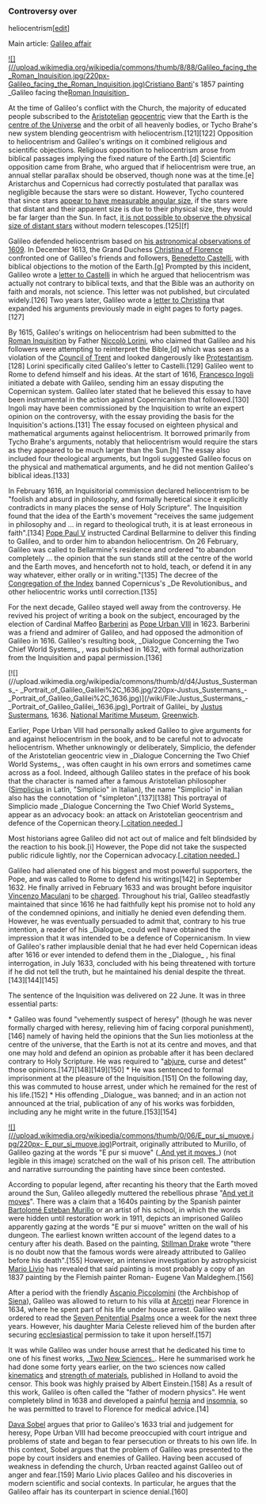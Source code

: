 ### Controversy over
heliocentrism[[edit](/w/index.php?title=Galileo\_Galilei&action=edit&section=16
"Edit section: Controversy over heliocentrism")]

Main article: [Galileo affair](/wiki/Galileo\_affair "Galileo affair")

[![](//upload.wikimedia.org/wikipedia/commons/thumb/8/88/Galileo\_facing\_the\_Roman\_Inquisition.jpg/220px-
Galileo\_facing\_the\_Roman\_Inquisition.jpg)](/wiki/File:Galileo\_facing\_the\_Roman\_Inquisition.jpg)[Cristiano
Banti](/wiki/Cristiano\_Banti "Cristiano Banti")'s 1857 painting \_Galileo
facing the[Roman Inquisition](/wiki/Roman\_Inquisition "Roman Inquisition")\_

At the time of Galileo's conflict with the Church, the majority of educated
people subscribed to the [Aristotelian](/wiki/Aristotle "Aristotle")
[geocentric](/wiki/Geocentric "Geocentric") view that the Earth is the [centre
of the Universe](/wiki/History\_of\_the\_center\_of\_the\_Universe "History of the
center of the Universe") and the orbit of all heavenly bodies, or Tycho
Brahe's new system blending geocentrism with heliocentrism.[121][122]
Opposition to heliocentrism and Galileo's writings on it combined religious
and scientific objections. Religious opposition to heliocentrism arose from
biblical passages implying the fixed nature of the Earth.[d] Scientific
opposition came from Brahe, who argued that if heliocentrism were true, an
annual stellar parallax should be observed, though none was at the time.[e]
Aristarchus and Copernicus had correctly postulated that parallax was
negligible because the stars were so distant. However, Tycho countered that
since stars [appear to have measurable angular size](/wiki/Airy\_disk "Airy
disk"), if the stars were that distant and their apparent size is due to their
physical size, they would be far larger than the Sun. In fact, [it is not
possible to observe the physical size of distant
stars](/wiki/Magnitude\_\(astronomy\)#History "Magnitude \(astronomy\)")
without modern telescopes.[125][f]

Galileo defended heliocentrism based on [his astronomical observations of
1609](/wiki/Sidereus\_Nuncius "Sidereus Nuncius"). In December 1613, the Grand
Duchess [Christina of Florence](/wiki/Christina\_of\_Lorraine "Christina of
Lorraine") confronted one of Galileo's friends and followers, [Benedetto
Castelli](/wiki/Benedetto\_Castelli "Benedetto Castelli"), with biblical
objections to the motion of the Earth.[g] Prompted by this incident, Galileo
wrote a [letter to Castelli](/wiki/Letter\_to\_Benedetto\_Castelli "Letter to
Benedetto Castelli") in which he argued that heliocentrism was actually not
contrary to biblical texts, and that the Bible was an authority on faith and
morals, not science. This letter was not published, but circulated
widely.[126] Two years later, Galileo wrote a [letter to
Christina](/wiki/Letter\_to\_the\_Grand\_Duchess\_Christina "Letter to the Grand
Duchess Christina") that expanded his arguments previously made in eight pages
to forty pages.[127]

By 1615, Galileo's writings on heliocentrism had been submitted to the [Roman
Inquisition](/wiki/Roman\_Inquisition "Roman Inquisition") by Father [Niccolò
Lorini](/wiki/Niccol%C3%B2\_Lorini "Niccolò Lorini"), who claimed that Galileo
and his followers were attempting to reinterpret the Bible,[d] which was seen
as a violation of the [Council of Trent](/wiki/Council\_of\_Trent "Council of
Trent") and looked dangerously like [Protestantism](/wiki/Protestantism
"Protestantism").[128] Lorini specifically cited Galileo's letter to
Castelli.[129] Galileo went to Rome to defend himself and his ideas. At the
start of 1616, [Francesco Ingoli](/wiki/Francesco\_Ingoli "Francesco Ingoli")
initiated a debate with Galileo, sending him an essay disputing the Copernican
system. Galileo later stated that he believed this essay to have been
instrumental in the action against Copernicanism that followed.[130] Ingoli
may have been commissioned by the Inquisition to write an expert opinion on
the controversy, with the essay providing the basis for the Inquisition's
actions.[131] The essay focused on eighteen physical and mathematical
arguments against heliocentrism. It borrowed primarily from Tycho Brahe's
arguments, notably that heliocentrism would require the stars as they appeared
to be much larger than the Sun.[h] The essay also included four theological
arguments, but Ingoli suggested Galileo focus on the physical and mathematical
arguments, and he did not mention Galileo's biblical ideas.[133]

In February 1616, an Inquisitorial commission declared heliocentrism to be
"foolish and absurd in philosophy, and formally heretical since it explicitly
contradicts in many places the sense of Holy Scripture". The Inquisition found
that the idea of the Earth's movement "receives the same judgement in
philosophy and ... in regard to theological truth, it is at least erroneous in
faith".[134] [Pope Paul V](/wiki/Pope\_Paul\_V "Pope Paul V") instructed
Cardinal Bellarmine to deliver this finding to Galileo, and to order him to
abandon heliocentrism. On 26 February, Galileo was called to Bellarmine's
residence and ordered "to abandon completely ... the opinion that the sun
stands still at the centre of the world and the Earth moves, and henceforth
not to hold, teach, or defend it in any way whatever, either orally or in
writing."[135] The decree of the [Congregation of the
Index](/wiki/Congregation\_of\_the\_Index "Congregation of the Index") banned
Copernicus's \_De Revolutionibus\_ and other heliocentric works until
correction.[135]

For the next decade, Galileo stayed well away from the controversy. He revived
his project of writing a book on the subject, encouraged by the election of
Cardinal Maffeo [Barberini](/wiki/Barberini "Barberini") as [Pope Urban
VIII](/wiki/Pope\_Urban\_VIII "Pope Urban VIII") in 1623. Barberini was a friend
and admirer of Galileo, and had opposed the admonition of Galileo in 1616.
Galileo's resulting book, \_Dialogue Concerning the Two Chief World Systems\_ ,
was published in 1632, with formal authorization from the Inquisition and
papal permission.[136]

[![](//upload.wikimedia.org/wikipedia/commons/thumb/d/d4/Justus\_Sustermans\_-
\_Portrait\_of\_Galileo\_Galilei%2C\_1636.jpg/220px-Justus\_Sustermans\_-
\_Portrait\_of\_Galileo\_Galilei%2C\_1636.jpg)](/wiki/File:Justus\_Sustermans\_-
\_Portrait\_of\_Galileo\_Galilei,\_1636.jpg)\_Portrait of Galilei\_ by [Justus
Sustermans](/wiki/Justus\_Sustermans "Justus Sustermans"), 1636. [National
Maritime Museum](/wiki/National\_Maritime\_Museum "National Maritime Museum"),
[Greenwich](/wiki/Greenwich "Greenwich").

Earlier, Pope Urban VIII had personally asked Galileo to give arguments for
and against heliocentrism in the book, and to be careful not to advocate
heliocentrism. Whether unknowingly or deliberately, Simplicio, the defender of
the Aristotelian geocentric view in \_Dialogue Concerning the Two Chief World
Systems\_ , was often caught in his own errors and sometimes came across as a
fool. Indeed, although Galileo states in the preface of his book that the
character is named after a famous Aristotelian philosopher
([Simplicius](/wiki/Simplicius\_of\_Cilicia "Simplicius of Cilicia") in Latin,
"Simplicio" in Italian), the name "Simplicio" in Italian also has the
connotation of "simpleton".[137][138] This portrayal of Simplicio made
\_Dialogue Concerning the Two Chief World Systems\_ appear as an advocacy book:
an attack on Aristotelian geocentrism and defence of the Copernican
theory.[\_[citation needed](/wiki/Wikipedia:Citation\_needed "Wikipedia:Citation
needed")\_]

Most historians agree Galileo did not act out of malice and felt blindsided by
the reaction to his book.[i] However, the Pope did not take the suspected
public ridicule lightly, nor the Copernican advocacy.[\_[citation
needed](/wiki/Wikipedia:Citation\_needed "Wikipedia:Citation needed")\_]

Galileo had alienated one of his biggest and most powerful supporters, the
Pope, and was called to Rome to defend his writings[142] in September 1632. He
finally arrived in February 1633 and was brought before inquisitor [Vincenzo
Maculani](/wiki/Vincenzo\_Maculani "Vincenzo Maculani") to be
[charged](/wiki/Criminal\_charge "Criminal charge"). Throughout his trial,
Galileo steadfastly maintained that since 1616 he had faithfully kept his
promise not to hold any of the condemned opinions, and initially he denied
even defending them. However, he was eventually persuaded to admit that,
contrary to his true intention, a reader of his \_Dialogue\_ could well have
obtained the impression that it was intended to be a defence of Copernicanism.
In view of Galileo's rather implausible denial that he had ever held
Copernican ideas after 1616 or ever intended to defend them in the \_Dialogue\_
, his final interrogation, in July 1633, concluded with his being threatened
with torture if he did not tell the truth, but he maintained his denial
despite the threat.[143][144][145]

The sentence of the Inquisition was delivered on 22 June. It was in three
essential parts:

 \* Galileo was found "vehemently suspect of heresy" (though he was never formally charged with heresy, relieving him of facing corporal punishment),[146] namely of having held the opinions that the Sun lies motionless at the centre of the universe, that the Earth is not at its centre and moves, and that one may hold and defend an opinion as probable after it has been declared contrary to Holy Scripture. He was required to "[abjure](/wiki/Abjure "Abjure"), curse and detest" those opinions.[147][148][149][150]
 \* He was sentenced to formal imprisonment at the pleasure of the Inquisition.[151] On the following day, this was commuted to house arrest, under which he remained for the rest of his life.[152]
 \* His offending \_Dialogue\_ was banned; and in an action not announced at the trial, publication of any of his works was forbidden, including any he might write in the future.[153][154]

[![](//upload.wikimedia.org/wikipedia/commons/thumb/0/06/E\_pur\_si\_muove.jpg/220px-
E\_pur\_si\_muove.jpg)](/wiki/File:E\_pur\_si\_muove.jpg)Portrait, originally
attributed to Murillo, of Galileo gazing at the words "E pur si muove" (\_[And
yet it moves](/wiki/E\_pur\_si\_muove! "E pur si muove!")\_) (not legible in this
image) scratched on the wall of his prison cell. The attribution and narrative
surrounding the painting have since been contested.

According to popular legend, after recanting his theory that the Earth moved
around the Sun, Galileo allegedly muttered the rebellious phrase "[And yet it
moves](/wiki/E\_pur\_si\_muove! "E pur si muove!")". There was a claim that a
1640s painting by the Spanish painter [Bartolomé Esteban
Murillo](/wiki/Bartolom%C3%A9\_Esteban\_Murillo "Bartolomé Esteban Murillo") or
an artist of his school, in which the words were hidden until restoration work
in 1911, depicts an imprisoned Galileo apparently gazing at the words "E pur
si muove" written on the wall of his dungeon. The earliest known written
account of the legend dates to a century after his death. Based on the
painting, [Stillman Drake](/wiki/Stillman\_Drake "Stillman Drake") wrote "there
is no doubt now that the famous words were already attributed to Galileo
before his death".[155] However, an intensive investigation by astrophysicist
[Mario Livio](/wiki/Mario\_Livio "Mario Livio") has revealed that said painting
is most probably a copy of an 1837 painting by the Flemish painter Roman-
Eugene Van Maldeghem.[156]

After a period with the friendly [Ascanio
Piccolomini](/wiki/Ascanio\_II\_Piccolomini "Ascanio II Piccolomini") (the
Archbishop of [Siena](/wiki/Siena "Siena")), Galileo was allowed to return to
his villa at [Arcetri](/wiki/Arcetri "Arcetri") near Florence in 1634, where
he spent part of his life under house arrest. Galileo was ordered to read the
[Seven Penitential Psalms](/wiki/Seven\_Penitential\_Psalms "Seven Penitential
Psalms") once a week for the next three years. However, his daughter Maria
Celeste relieved him of the burden after securing
[ecclesiastical](/wiki/Ecclesiastical "Ecclesiastical") permission to take it
upon herself.[157]

It was while Galileo was under house arrest that he dedicated his time to one
of his finest works, \_[Two New Sciences](/wiki/Two\_New\_Sciences "Two New
Sciences")\_. Here he summarised work he had done some forty years earlier, on
the two sciences now called [kinematics](/wiki/Kinematics "Kinematics") and
[strength of materials](/wiki/Strength\_of\_materials "Strength of materials"),
published in Holland to avoid the censor. This book was highly praised by
Albert Einstein.[158] As a result of this work, Galileo is often called the
"father of modern physics". He went completely blind in 1638 and developed a
painful [hernia](/wiki/Hernia "Hernia") and [insomnia](/wiki/Insomnia
"Insomnia"), so he was permitted to travel to Florence for medical advice.[14]

[Dava Sobel](/wiki/Dava\_Sobel "Dava Sobel") argues that prior to Galileo's
1633 trial and judgement for heresy, Pope Urban VIII had become preoccupied
with court intrigue and problems of state and began to fear persecution or
threats to his own life. In this context, Sobel argues that the problem of
Galileo was presented to the pope by court insiders and enemies of Galileo.
Having been accused of weakness in defending the church, Urban reacted against
Galileo out of anger and fear.[159] Mario Livio places Galileo and his
discoveries in modern scientific and social contexts. In particular, he argues
that the Galileo affair has its counterpart in science denial.[160]
